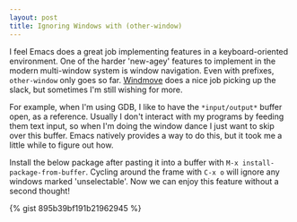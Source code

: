 ```yaml
---
layout: post
title: Ignoring Windows with (other-window)
---
```


I feel Emacs does a great job implementing features in a keyboard-oriented environment. One of the harder 'new-agey' features to implement in the modern multi-window system is window navigation. Even with prefixes, `other-window` only goes so far. [Windmove](http://emacswiki.org/emacs/WindMove) does a nice job picking up the slack, but sometimes I'm still wishing for more.

For example, when I'm using GDB, I like to have the `*input/output*` buffer open, as a reference. Usually I don't interact with my programs by feeding them text input, so when I'm doing the window dance I just want to skip over this buffer. Emacs natively provides a way to do this, but it took me a little while to figure out how.

Install the below package after pasting it into a buffer with `M-x install-package-from-buffer`. Cycling around the frame with `C-x o` will ignore any windows marked 'unselectable'. Now we can enjoy this feature without a second thought!

{% gist 895b39bf191b21962945 %}
